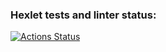 ### Hexlet tests and linter status:
[![Actions Status](https://github.com/Wenzel-X/qa-auto-engineer-javascript-project-87/actions/workflows/hexlet-check.yml/badge.svg)](https://github.com/Wenzel-X/qa-auto-engineer-javascript-project-87/actions)